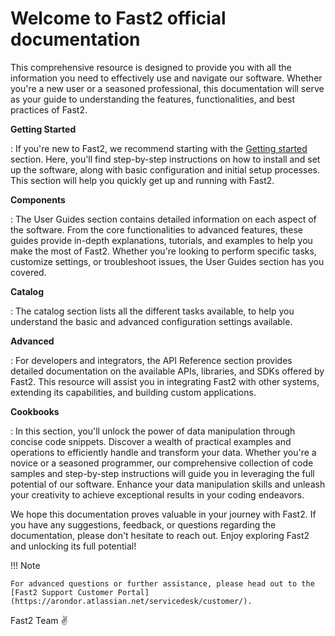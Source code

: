 # Welcome to Fast2 official documentation

This comprehensive resource is designed to provide you with all the information you need to effectively use and navigate our software. Whether you're a new user or a seasoned professional, this documentation will serve as your guide to understanding the features, functionalities, and best practices of Fast2.

**Getting Started**

: If you're new to Fast2, we recommend starting with the [Getting started](getting-started/index.md) section. Here, you'll find step-by-step instructions on how to install and set up the software, along with basic configuration and initial setup processes. This section will help you quickly get up and running with Fast2.

**Components**

: The User Guides section contains detailed information on each aspect of the software. From the core functionalities to advanced features, these guides provide in-depth explanations, tutorials, and examples to help you make the most of Fast2. Whether you're looking to perform specific tasks, customize settings, or troubleshoot issues, the User Guides section has you covered.

**Catalog**

: The catalog section lists all the different tasks available, to help you understand the basic and advanced configuration settings available.

**Advanced**

: For developers and integrators, the API Reference section provides detailed documentation on the available APIs, libraries, and SDKs offered by Fast2. This resource will assist you in integrating Fast2 with other systems, extending its capabilities, and building custom applications.

**Cookbooks**

: In this section, you'll unlock the power of data manipulation through concise code snippets. Discover a wealth of practical examples and operations to efficiently handle and transform your data. Whether you're a novice or a seasoned programmer, our comprehensive collection of code samples and step-by-step instructions will guide you in leveraging the full potential of our software. Enhance your data manipulation skills and unleash your creativity to achieve exceptional results in your coding endeavors.

<!-- **Environments specifities**

: todo

**Cookbooks and technical blogs**

: todo

**FAQs and Troubleshooting**

: Encountering issues or have questions? Check out our FAQs and Troubleshooting section, where you'll find answers to common queries and solutions to known problems. This section aims to provide quick resolutions and helpful tips to ensure a smooth experience with Fast2. -->

We hope this documentation proves valuable in your journey with Fast2. If you have any suggestions, feedback, or questions regarding the documentation, please don't hesitate to reach out. Enjoy exploring Fast2 and unlocking its full potential!

!!! Note

    For advanced questions or further assistance, please head out to the [Fast2 Support Customer Portal](https://arondor.atlassian.net/servicedesk/customer/).

Fast2 Team ✌️
